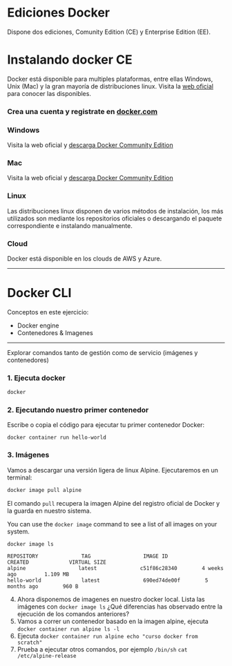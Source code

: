 # Ediciones Docker
Dispone dos ediciones, Comunity Edition (CE) y Enterprise Edition (EE).

# Instalando docker CE
Docker está disponible para multiples plataformas, entre ellas Windows, Unix (Mac) y la gran mayoría de distribuciones linux. 
Visita la [web oficial](https://docs.docker.com/install/#supported-platforms) para conocer las disponibles.

### Crea una cuenta y registrate en [docker.com](https://store.docker.com/signup?next=%2Feditions%2Fcommunity%2Fdocker-ce-desktop-windows%3Ftab%3Dreviews)

### Windows
Visita la web oficial y [descarga Docker Community Edition](https://store.docker.com/editions/community/docker-ce-desktop-windows)

### Mac
Visita la web oficial y [descarga Docker Community Edition](https://store.docker.com/editions/community/docker-ce-desktop-mac)

### Linux
Las distribuciones linux disponen de varios métodos de instalación, los más utilizados son mediante los repositorios oficiales o descargando el paquete correspondiente e instalando manualmente.

### Cloud
Docker está disponible en los clouds de AWS y Azure.

---
# Docker CLI

Conceptos en este ejercicio:
* Docker engine
* Contenedores & Imagenes
---

Explorar comandos tanto de gestión como de servicio (imágenes y contenedores)

### 1. Ejecuta docker
```sh
docker
```
### 2. Ejecutando nuestro primer contenedor
Escribe o copia el código para ejecutar tu primer contenedor Docker:
```.term1
docker container run hello-world
```
### 3. Imágenes

Vamos a descargar una versión ligera de linux Alpine. Ejecutaremos en un terminal:
```sh
docker image pull alpine
```
El comando `pull` recupera la imagen Alpine del registro oficial de Docker y la guarda en nuestro sistema.

You can use the `docker image` command to see a list of all images on your system.

```
docker image ls
```
```
REPOSITORY              TAG                 IMAGE ID            CREATED             VIRTUAL SIZE
alpine                 latest              c51f86c28340        4 weeks ago         1.109 MB
hello-world             latest              690ed74de00f        5 months ago        960 B
```
4. Ahora disponemos de imagenes en nuestro docker local. Lista las imágenes con `docker image ls` ¿Qué diferencias has observado entre la ejecución de los comandos anteriores?
5. Vamos a correr un contenedor basado en la imagen alpine, ejecuta `docker container run alpine ls -l` 
6. Ejecuta `docker container run alpine echo "curso docker from scratch"`
7. Prueba a ejecutar otros comandos, por ejemplo `/bin/sh` `cat /etc/alpine-release`
